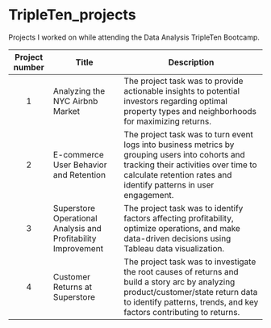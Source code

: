# TripleTen_projects
Projects I worked on while attending the Data Analysis TripleTen Bootcamp.


| Project number | Title | Description |
| :-----------: | ----------- |----------- |
| 1 | Analyzing the NYC Airbnb Market| The project task was to provide actionable insights to potential investors regarding optimal property types and neighborhoods for maximizing returns. |
| 2 | E-commerce User Behavior and Retention | The project task was to turn event logs into business metrics by grouping users into cohorts and tracking their activities over time to calculate retention rates and identify patterns in user engagement. |
| 3 | Superstore Operational Analysis and Profitability Improvement | The project task was to identify factors affecting profitability, optimize operations, and make data-driven decisions using Tableau data visualization.|
| 4 | Customer Returns at Superstore | The project task was to investigate the root causes of returns and build a story arc by analyzing product/customer/state return data to identify patterns, trends, and key factors contributing to returns. |


